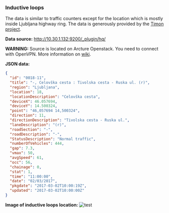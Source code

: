 ### Inductive loops

The data is similar to traffic counters except for the location which is
mostly inside Ljubljana highway ring. The data is generously provided by
the [Timon project](https://gitlab-timon.xlab.si/).

**Data source:** 
http://10.30.1.132:9200/_plugin/hq/

**WARNING:** 
Source is located on Arcture Openstack. You need to connect with OpenVPN. 
More information on [wiki](https://wiki.xlab.si/robert_plestenjak/openstack-arctur).

**JSON data:**
```json
{
  "id": "0018-11",
  "title": "-, Celovška cesta : Tivolska cesta - Ruska ul. (r)",
  "region": "Ljubljana",
  "location": 18,
  "locationDescription": "Celovška cesta",
  "deviceX": 46.057694,
  "deviceY": 14.500324,
  "point": "46,057694 14,500324",
  "direction": 11,
  "directionDescription": "Tivolska cesta - Ruska ul.",
  "laneDescription": "(r)",
  "roadSection": "-",
  "roadDescription": "-",
  "StatusDescription": "Normal traffic",
  "numberOfVehicles": 444,
  "gap": 7.3,
  "vmax": 50,
  "avgSpeed": 61,
  "occ": 56,
  "chainage": 0,
  "stat": 1,
  "time": "11:00:00",
  "date": "02/03/2017",
  "pkgdate": "2017-03-02T10:00:19Z",
  "updated": "2017-03-02T10:00:00Z"
}
``` 

**Image of inductive loops location:**
![test](image/inductive.png)